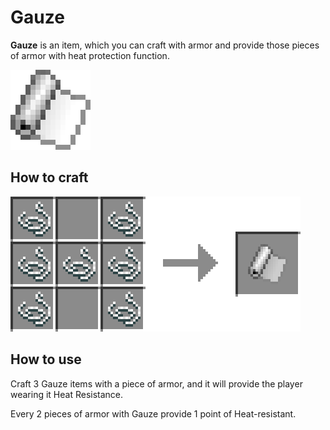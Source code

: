 # Gauze

**Gauze** is an item, which you can craft with armor and provide those pieces of armor with heat protection function.

![Gauze](../.gitbook/assets/blocks-items/gauze.png)

## How to craft

![String * 7 → Gauze * 1](../.gitbook/assets/recipes/gauze_recipe.png)

## How to use

Craft 3 Gauze items with a piece of armor, and it will provide the player wearing it Heat Resistance.

Every 2 pieces of armor with Gauze provide 1 point of Heat-resistant.

